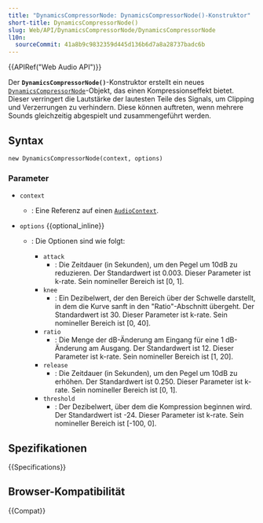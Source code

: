```yaml
---
title: "DynamicsCompressorNode: DynamicsCompressorNode()-Konstruktor"
short-title: DynamicsCompressorNode()
slug: Web/API/DynamicsCompressorNode/DynamicsCompressorNode
l10n:
  sourceCommit: 41a8b9c9832359d445d136b6d7a8a28737badc6b
---
```


{{APIRef("Web Audio API")}}

Der **`DynamicsCompressorNode()`**-Konstruktor erstellt ein neues [`DynamicsCompressorNode`](/de/docs/Web/API/DynamicsCompressorNode)-Objekt, das einen Kompressionseffekt bietet. Dieser verringert die Lautstärke der lautesten Teile des Signals, um Clipping und Verzerrungen zu verhindern. Diese können auftreten, wenn mehrere Sounds gleichzeitig abgespielt und zusammengeführt werden.

## Syntax

```js-nolint
new DynamicsCompressorNode(context, options)
```

### Parameter

- `context`
  - : Eine Referenz auf einen [`AudioContext`](/de/docs/Web/API/AudioContext).
- `options` {{optional_inline}}

  - : Die Optionen sind wie folgt:

    - `attack`
      - : Die Zeitdauer (in Sekunden), um den Pegel um 10dB zu reduzieren.
        Der Standardwert ist 0.003. Dieser Parameter ist k-rate. Sein nomineller Bereich ist \[0, 1].
    - `knee`
      - : Ein Dezibelwert, der den Bereich über der Schwelle darstellt, in dem die Kurve sanft in den "Ratio"-Abschnitt übergeht. Der Standardwert ist 30. Dieser Parameter ist k-rate. Sein nomineller Bereich ist \[0, 40].
    - `ratio`
      - : Die Menge der dB-Änderung am Eingang für eine 1 dB-Änderung am Ausgang. Der Standardwert ist 12. Dieser Parameter ist k-rate. Sein nomineller Bereich ist \[1, 20].
    - `release`
      - : Die Zeitdauer (in Sekunden), um den Pegel um 10dB zu erhöhen. Der Standardwert ist 0.250. Dieser Parameter ist k-rate. Sein nomineller Bereich ist \[0, 1].
    - `threshold`
      - : Der Dezibelwert, über dem die Kompression beginnen wird. Der Standardwert ist -24. Dieser Parameter ist k-rate. Sein nomineller Bereich ist \[-100, 0].

## Spezifikationen

{{Specifications}}

## Browser-Kompatibilität

{{Compat}}

